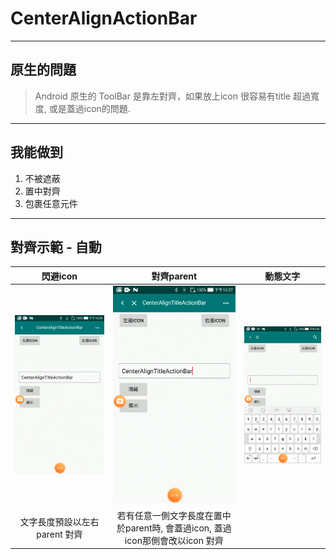# CenterAlignActionBar

----
## 原生的問題
> Android 原生的 ToolBar 是靠左對齊，如果放上icon 很容易有title 超過寬度, 或是蓋過icon的問題.

----
## 我能做到

1. 不被遮蔽
2. 置中對齊
3. 包裹任意元件

----
## 對齊示範 - 自動
|                                                        閃避icon                                                         |                                                                            對齊parent                                                                            |                                                       動態文字                                                       |
|:-----------------------------------------------------------------------------------------------------------------------:|:---------------------------------------------------------------------------------------------------------------------------------------------------------------:|:-------------------------------------------------------------------------------------------------------------------:|
| ![閃避icon](https://github.com/voarlese/CenterAlignTitleActionBar/blob/master/gif/center_parent.gif) | ![對齊parent](https://github.com/voarlese/CenterAlignTitleActionBar/blob/master/gif/center_icon.gif) | ![動態文字](https://github.com/voarlese/CenterAlignTitleActionBar/blob/master/gif/%E5%8B%95%E6%85%8B%E6%96%87%E5%AD%97.gif) |
|          文字長度預設以左右 parent 對齊                                                         |   若有任意一側文字長度在置中於parent時, 會蓋過icon, 蓋過icon那側會改以icon 對齊                                                                                                                                          |                                                                                                                     |



